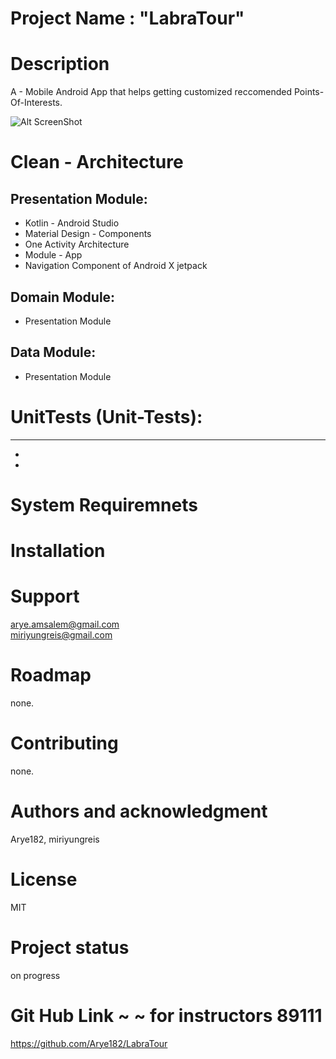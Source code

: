 # Project Name : "LabraTour"

# Description  
A - Mobile Android App that helps getting customized reccomended Points-Of-Interests. 

![Alt ScreenShot](/FlightControlWeb/ClientApp/src/images/flight_screen.PNG?raw=true "ScreenShot 1")

# Clean - Architecture  
Presentation Module:
-----------------------------
* Kotlin - Android Studio
* Material Design - Components
* One Activity Architecture
* Module - App
* Navigation Component of Android X jetpack

Domain Module:
-----------------------------
* Presentation Module

Data Module:
-----------------------------
* Presentation Module




# UnitTests (Unit-Tests):
-----------------------------
* 
* 
	


# System Requiremnets  


# Installation  


# Support  
arye.amsalem@gmail.com  
miriyungreis@gmail.com

# Roadmap  
none.

# Contributing  
none.

# Authors and acknowledgment  
Arye182, miriyungreis

# License  
MIT

# Project status  
on progress

# Git Hub Link ~ ~ for instructors 89111
https://github.com/Arye182/LabraTour
